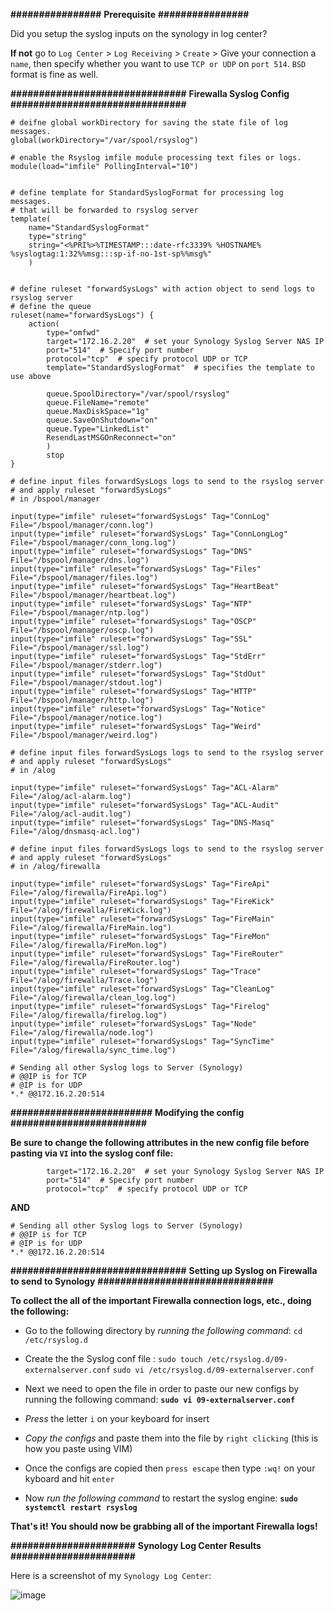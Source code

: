 

**################**
**Prerequisite**
**################**

Did you setup the syslog inputs on the synology in log center? 

**If not** go to `Log Center` > `Log Receiving` > `Create` > Give your  connection a `name`, then specify whether you want to use `TCP or UDP` on `port 514`. `BSD` format is fine as well. 


**###############################**
**Firewalla Syslog Config**
**###############################**
```
# deifne global workDirectory for saving the state file of log messages.
global(workDirectory="/var/spool/rsyslog")

# enable the Rsyslog imfile module processing text files or logs.
module(load="imfile" PollingInterval="10")


# define template for StandardSyslogFormat for processing log messages.
# that will be forwarded to rsyslog server
template(
    name="StandardSyslogFormat"
    type="string"
    string="<%PRI%>%TIMESTAMP:::date-rfc3339% %HOSTNAME% %syslogtag:1:32%%msg:::sp-if-no-1st-sp%%msg%"
    )


# define ruleset "forwardSysLogs" with action object to send logs to rsyslog server
# define the queue
ruleset(name="forwardSysLogs") {
    action(
        type="omfwd"
        target="172.16.2.20"  # set your Synology Syslog Server NAS IP
        port="514"  # Specify port number
        protocol="tcp"  # specify protocol UDP or TCP
        template="StandardSyslogFormat"  # specifies the template to use above

        queue.SpoolDirectory="/var/spool/rsyslog"
        queue.FileName="remote"
        queue.MaxDiskSpace="1g"
        queue.SaveOnShutdown="on"
        queue.Type="LinkedList"
        ResendLastMSGOnReconnect="on"
        )
        stop
}

# define input files forwardSysLogs logs to send to the rsyslog server
# and apply ruleset "forwardSysLogs" 
# in /bspool/manager

input(type="imfile" ruleset="forwardSysLogs" Tag="ConnLog" File="/bspool/manager/conn.log")
input(type="imfile" ruleset="forwardSysLogs" Tag="ConnLongLog" File="/bspool/manager/conn_long.log")
input(type="imfile" ruleset="forwardSysLogs" Tag="DNS" File="/bspool/manager/dns.log")
input(type="imfile" ruleset="forwardSysLogs" Tag="Files" File="/bspool/manager/files.log")
input(type="imfile" ruleset="forwardSysLogs" Tag="HeartBeat" File="/bspool/manager/heartbeat.log")
input(type="imfile" ruleset="forwardSysLogs" Tag="NTP" File="/bspool/manager/ntp.log")
input(type="imfile" ruleset="forwardSysLogs" Tag="OSCP" File="/bspool/manager/oscp.log")
input(type="imfile" ruleset="forwardSysLogs" Tag="SSL" File="/bspool/manager/ssl.log")
input(type="imfile" ruleset="forwardSysLogs" Tag="StdErr" File="/bspool/manager/stderr.log")
input(type="imfile" ruleset="forwardSysLogs" Tag="StdOut" File="/bspool/manager/stdout.log")
input(type="imfile" ruleset="forwardSysLogs" Tag="HTTP" File="/bspool/manager/http.log")
input(type="imfile" ruleset="forwardSysLogs" Tag="Notice" File="/bspool/manager/notice.log")
input(type="imfile" ruleset="forwardSysLogs" Tag="Weird" File="/bspool/manager/weird.log")

# define input files forwardSysLogs logs to send to the rsyslog server
# and apply ruleset "forwardSysLogs" 
# in /alog

input(type="imfile" ruleset="forwardSysLogs" Tag="ACL-Alarm" File="/alog/acl-alarm.log")
input(type="imfile" ruleset="forwardSysLogs" Tag="ACL-Audit" File="/alog/acl-audit.log")
input(type="imfile" ruleset="forwardSysLogs" Tag="DNS-Masq" File="/alog/dnsmasq-acl.log")

# define input files forwardSysLogs logs to send to the rsyslog server
# and apply ruleset "forwardSysLogs" 
# in /alog/firewalla

input(type="imfile" ruleset="forwardSysLogs" Tag="FireApi" File="/alog/firewalla/FireApi.log")
input(type="imfile" ruleset="forwardSysLogs" Tag="FireKick" File="/alog/firewalla/FireKick.log")
input(type="imfile" ruleset="forwardSysLogs" Tag="FireMain" File="/alog/firewalla/FireMain.log")
input(type="imfile" ruleset="forwardSysLogs" Tag="FireMon" File="/alog/firewalla/FireMon.log")
input(type="imfile" ruleset="forwardSysLogs" Tag="FireRouter" File="/alog/firewalla/FireRouter.log")
input(type="imfile" ruleset="forwardSysLogs" Tag="Trace" File="/alog/firewalla/Trace.log")
input(type="imfile" ruleset="forwardSysLogs" Tag="CleanLog" File="/alog/firewalla/clean_log.log")
input(type="imfile" ruleset="forwardSysLogs" Tag="Firelog" File="/alog/firewalla/firelog.log")
input(type="imfile" ruleset="forwardSysLogs" Tag="Node" File="/alog/firewalla/node.log")
input(type="imfile" ruleset="forwardSysLogs" Tag="SyncTime" File="/alog/firewalla/sync_time.log")

# Sending all other Syslog logs to Server (Synology) 
# @@IP is for TCP
# @IP is for UDP
*.* @@172.16.2.20:514
```


**#########################**
**Modifying the config**
**########################**

**Be sure to change the following attributes in the new config file before pasting via `VI` into the syslog conf file:**
```
        target="172.16.2.20"  # set your Synology Syslog Server NAS IP
        port="514"  # Specify port number
        protocol="tcp"  # specify protocol UDP or TCP
```
**AND**
```
# Sending all other Syslog logs to Server (Synology) 
# @@IP is for TCP
# @IP is for UDP
*.* @@172.16.2.20:514
```


**###############################**
**Setting up Syslog on Firewalla to send to Synology**
**###############################**

**To collect the all of the important Firewalla connection logs, etc., doing the following:**

- Go to the following directory by *running the following command*:
`cd /etc/rsyslog.d`

- Create the the Syslog conf file :
`sudo touch /etc/rsyslog.d/09-externalserver.conf`
`sudo vi /etc/rsyslog.d/09-externalserver.conf`

- Next we need to open the file in order to paste our new configs by running the following command:
**```sudo vi 09-externalserver.conf```**

- *Press* the letter `i` on your keyboard for insert

- *Copy the configs* and paste them into the file by `right clicking` (this is how you paste using VIM)

- Once the configs are copied then `press escape` then type `:wq!` on your kyboard and hit `enter`

- Now *run the following command* to restart the syslog engine:
**```sudo systemctl restart rsyslog```**


**That's it! You should now be grabbing all of the important Firewalla logs!**


**######################**
**Synology Log Center Results**
**######################**

Here is a screenshot of my `Synology Log Center`:

![image](https://gist.github.com/assets/14807507/2d91aa25-0aa5-4447-954b-49e9a1515aeb)

